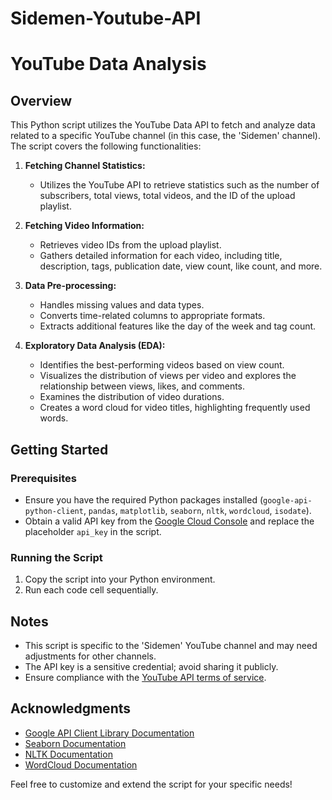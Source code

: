 # Sidemen-Youtube-API

# YouTube Data Analysis

## Overview

This Python script utilizes the YouTube Data API to fetch and analyze data related to a specific YouTube channel (in this case, the 'Sidemen' channel). The script covers the following functionalities:

1. **Fetching Channel Statistics:**
   - Utilizes the YouTube API to retrieve statistics such as the number of subscribers, total views, total videos, and the ID of the upload playlist.

2. **Fetching Video Information:**
   - Retrieves video IDs from the upload playlist.
   - Gathers detailed information for each video, including title, description, tags, publication date, view count, like count, and more.

3. **Data Pre-processing:**
   - Handles missing values and data types.
   - Converts time-related columns to appropriate formats.
   - Extracts additional features like the day of the week and tag count.

4. **Exploratory Data Analysis (EDA):**
   - Identifies the best-performing videos based on view count.
   - Visualizes the distribution of views per video and explores the relationship between views, likes, and comments.
   - Examines the distribution of video durations.
   - Creates a word cloud for video titles, highlighting frequently used words.

## Getting Started

### Prerequisites
- Ensure you have the required Python packages installed (`google-api-python-client`, `pandas`, `matplotlib`, `seaborn`, `nltk`, `wordcloud`, `isodate`).
- Obtain a valid API key from the [Google Cloud Console](https://console.cloud.google.com/) and replace the placeholder `api_key` in the script.

### Running the Script
1. Copy the script into your Python environment.
2. Run each code cell sequentially.

## Notes

- This script is specific to the 'Sidemen' YouTube channel and may need adjustments for other channels.
- The API key is a sensitive credential; avoid sharing it publicly.
- Ensure compliance with the [YouTube API terms of service](https://developers.google.com/youtube/terms/api-services-terms).

## Acknowledgments

- [Google API Client Library Documentation](https://developers.google.com/youtube/v3)
- [Seaborn Documentation](https://seaborn.pydata.org/)
- [NLTK Documentation](https://www.nltk.org/)
- [WordCloud Documentation](https://github.com/amueller/word_cloud)

Feel free to customize and extend the script for your specific needs!
